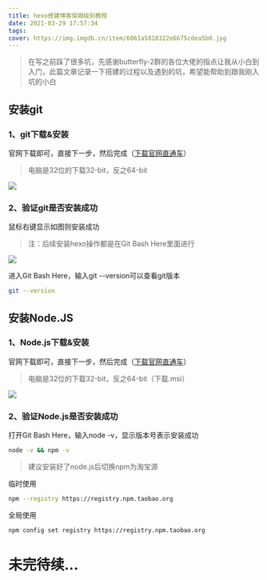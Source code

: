 ```yaml
---
title: hexo搭建博客保姆级别教程
date: 2021-03-29 17:57:34
tags:
cover: https://img.imgdb.cn/item/6061a5818322e6675cdea5b0.jpg
---
```


> 在写之前踩了很多坑，先感谢butterfly-2群的各位大佬的指点让我从小白到入门，此篇文章记录一下搭建的过程以及遇到的坑，希望能帮助到跟我刚入坑的小白

## 安装git



### 1、git下载&安装

官网下载即可，直接下一步，然后完成（[下载官网直通车](https://git-scm.com/download/win)）

> 电脑是32位的下载32-bit，反之64-bit

![](https://img.imgdb.cn/item/6065d4968322e6675c00edc7.png)





### 2、验证git是否安装成功

鼠标右键显示如图则安装成功

> 注：后续安装hexo操作都是在Git Bash Here里面进行

![](https://img.imgdb.cn/item/6065d73c8322e6675c03ea94.png)

进入Git Bash Here，输入git --version可以查看git版本

```bash
git --version
```



## 安装Node.JS



### 1、Node.js下载&安装

官网下载即可，直接下一步，然后完成（[下载官网直通车](https://nodejs.org/en/download/)）

> 电脑是32位的下载32-bit，反之64-bit（下载.msi）

![](https://img.imgdb.cn/item/6065d27f8322e6675cfe9731.png)



### 2、验证Node.js是否安装成功

打开Git Bash Here，输入node -v，显示版本号表示安装成功

```bash
node -v && npm -v
```

> 建议安装好了node.js后切换npm为淘宝源

临时使用

```bash
npm --registry https://registry.npm.taobao.org
```

全局使用

```bash
npm config set registry https://registry.npm.taobao.org
```







# 未完待续...
